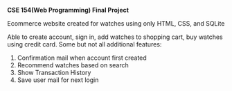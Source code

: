 **CSE 154(Web Programming) Final Project**

Ecommerce website created for watches using only HTML, CSS, and SQLite

Able to create account, sign in, add watches to shopping cart, buy watches using credit card.
Some but not all additional features:
1. Confirmation mail when account first created
2. Recommend watches based on search
3. Show Transaction History
4. Save user mail for next login
